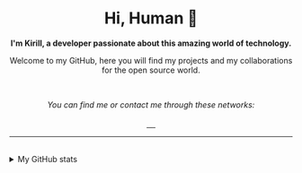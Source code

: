 <h1 align="center">
    Hi, Human 🖖
</h1>

<p align="center">
    <b>I'm Kirill, a developer passionate about this amazing world of technology.</b>
</p>

<p align="center">
    Welcome to my GitHub, here you will find my projects and my collaborations for the open source world.
</p>

<br />

<p align="center">
    <i>You can find me or contact me through these networks:</i>
    <br/><br/>
   <a href="https://www.youtube.com/channel/UCpSg_NBPjrI5c-g1BPFWg_w" target="_blank">
        <img src="https://img.shields.io/badge/-YouTube-090909?style=for-the-badge&logo=youtube&logoColor=FF0000" alt="" />
    </a>
    <a href="https://codepen.io/STAPE" target="_blank">
        <img src="https://img.shields.io/badge/-Codepen-090909?style=for-the-badge&logo=codepen" alt="" />
    </a>
    <a href="https://dribbble.com/STAPE-Web" target="_blank">
        <img src="https://img.shields.io/badge/-Dribbble-090909?style=for-the-badge&logo=dribbble" alt="" />
    </a>
    <a href="https://t.me/+Hfd2Syn-En1lNmVi" target="_blank">
        <img src="https://img.shields.io/badge/-Telegram-090909?style=for-the-badge&logo=telegram" alt="" />
    </a>
    <a href="https://kwork.ru/user/kirill_kirilenko" target="_blank">
        <img src="https://img.shields.io/badge/-Freelance-090909?style=for-the-badge&logo=kwork" alt="" />
    </a>
</p>

---

<a>
    <img src="https://img.shields.io/badge/-HTML-090909?style=for-the-badge&logo=html5" alt="" />
</a>
<a>
<img src="https://img.shields.io/badge/-CSS-090909?style=for-the-badge&logo=css3&logoColor=264DE4" alt="" />
</a>
<a>
<img src="https://img.shields.io/badge/-JavaScript-090909?style=for-the-badge&logo=javascript" alt="" />
</a>
<a>
<img src="https://img.shields.io/badge/-React-090909?style=for-the-badge&logo=react" alt="" />
</a>
<a>
<img src="https://img.shields.io/badge/-PHP-090909?style=for-the-badge&logo=php" alt="" />
</a>
<a>
<img src="https://img.shields.io/badge/-MySql-090909?style=for-the-badge&logo=mysql" alt="" />
</a>
<a>
<img src="https://img.shields.io/badge/-Figma-090909?style=for-the-badge&logo=figma" alt="" />
</a>
<a>
<img src="https://img.shields.io/badge/-Photoshop-090909?style=for-the-badge&logo=photoshop" alt="" />
</a>
<a>
<img src="https://img.shields.io/badge/-Blender-090909?style=for-the-badge&logo=blender" alt="" />
</a>
<a>
<img src="https://img.shields.io/badge/-Python-090909?style=for-the-badge&logo=python" alt="" />
</a>
<a>
<img src="https://img.shields.io/badge/-Java-090909?style=for-the-badge&logo=java" alt="" />
</a>
<a>
<img src="https://img.shields.io/badge/-Git-090909?style=for-the-badge&logo=git" alt="" />
</a>

<details>
    <summary>My GitHub stats</summary>
    <br />
    <p align="center">
        <img src="https://github-profile-trophy.vercel.app/?username=stape-web&theme=darkhub&margin-w=15" alt="Trophies GitHub" />
    </p>
    <p align="center">
        <img src="https://github-readme-stats.vercel.app/api?username=stape-web&theme=dark&show_icons=true&include_all_commits=true&locale=en" alt="General Statistics" />
    </p>
    <p align="center">
        <img src="https://github-readme-streak-stats.herokuapp.com/?user=stape-web&theme=dark" alt="Streak Stats" />
    </p>
    <p align="center">
        <img src="https://github-readme-stats.vercel.app/api/top-langs?username=stape-web&layout=compact&theme=dark&locale=en" alt="Techs used in projects" width="495px" />
    </p>
    <p align="center">
        <img src="https://activity-graph.herokuapp.com/graph?username=stape-web&theme=xcode&bg_color=151515" alt="Activity Graph" />
    </p>
</details>

